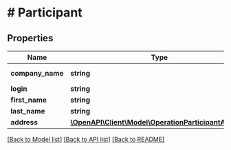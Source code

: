 # # Participant

## Properties

Name | Type | Description | Notes
------------ | ------------- | ------------- | -------------
**company_name** | **string** | Company name. | [optional] 
**login** | **string** | Login. | 
**first_name** | **string** | First name. | 
**last_name** | **string** | Last name. | 
**address** | [**\OpenAPI\Client\Model\OperationParticipantAddress**](OperationParticipantAddress.md) |  | [optional] 

[[Back to Model list]](../../README.md#documentation-for-models) [[Back to API list]](../../README.md#documentation-for-api-endpoints) [[Back to README]](../../README.md)


